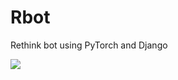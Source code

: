 # Rbot

Rethink bot using PyTorch and Django

![](https://github.com/rethinkfoundation/Rbot/blob/master/rbot.gif)


